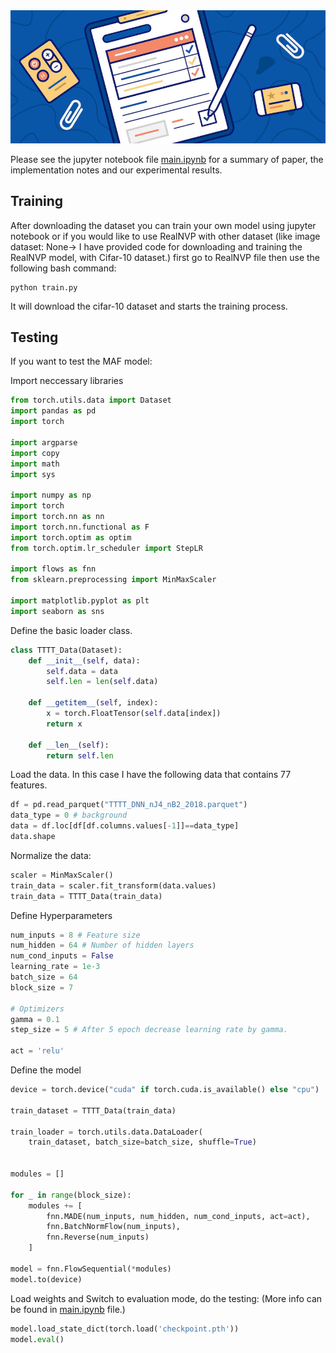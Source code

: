 <div align="center">
  <img src="images/doc.jpeg">
</div>

Please see the jupyter notebook file [main.ipynb](main.ipynb) for a summary of paper, the implementation notes and our experimental results.

## Training

After downloading the dataset you can train your own model using jupyter notebook or if you would like to use RealNVP with other dataset (like image dataset: None-> I have provided code for downloading and training the RealNVP model, with Cifar-10 dataset.) first go to RealNVP file then use the following bash command:

```
python train.py
```

It will download the cifar-10 dataset and starts the training process.

## Testing

If you want to test the MAF model:


Import neccessary libraries
```python
from torch.utils.data import Dataset
import pandas as pd
import torch

import argparse
import copy
import math
import sys

import numpy as np
import torch
import torch.nn as nn
import torch.nn.functional as F
import torch.optim as optim
from torch.optim.lr_scheduler import StepLR

import flows as fnn
from sklearn.preprocessing import MinMaxScaler

import matplotlib.pyplot as plt
import seaborn as sns
```

Define the basic loader class.

```python
class TTTT_Data(Dataset):
    def __init__(self, data):
        self.data = data
        self.len = len(self.data)
    
    def __getitem__(self, index):
        x = torch.FloatTensor(self.data[index])
        return x
    
    def __len__(self):
        return self.len
```

Load the data. In this case I have the following data that contains 77 features.

```python
df = pd.read_parquet("TTTT_DNN_nJ4_nB2_2018.parquet")
data_type = 0 # background
data = df.loc[df[df.columns.values[-1]]==data_type]
data.shape
```

Normalize the data:

```python
scaler = MinMaxScaler()
train_data = scaler.fit_transform(data.values)
train_data = TTTT_Data(train_data)
```


Define Hyperparameters

```python
num_inputs = 8 # Feature size
num_hidden = 64 # Number of hidden layers
num_cond_inputs = False
learning_rate = 1e-3
batch_size = 64
block_size = 7

# Optimizers
gamma = 0.1
step_size = 5 # After 5 epoch decrease learning rate by gamma.

act = 'relu'

```

Define the model

```python
device = torch.device("cuda" if torch.cuda.is_available() else "cpu")

train_dataset = TTTT_Data(train_data)

train_loader = torch.utils.data.DataLoader(
    train_dataset, batch_size=batch_size, shuffle=True)


modules = []

for _ in range(block_size):
    modules += [
        fnn.MADE(num_inputs, num_hidden, num_cond_inputs, act=act),
        fnn.BatchNormFlow(num_inputs),
        fnn.Reverse(num_inputs)
    ]

model = fnn.FlowSequential(*modules)
model.to(device)
```

Load weights and Switch to evaluation mode, do the testing: (More info can be found in [main.ipynb](main.ipynb) file.)

```python
model.load_state_dict(torch.load('checkpoint.pth'))
model.eval()
```
